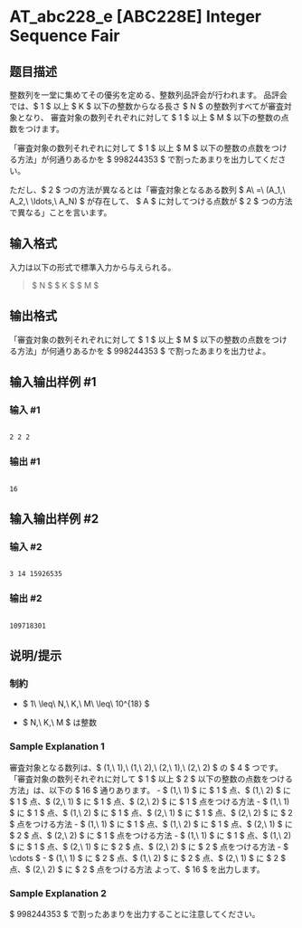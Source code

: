 # AT_abc228_e [ABC228E] Integer Sequence Fair

## 题目描述

[problemUrl]: https://atcoder.jp/contests/abc228/tasks/abc228_e

整数列を一堂に集めてその優劣を定める、整数列品評会が行われます。 品評会では、$ 1 $ 以上 $ K $ 以下の整数からなる長さ $ N $ の整数列すべてが審査対象となり、 審査対象の数列それぞれに対して $ 1 $ 以上 $ M $ 以下の整数の点数をつけます。

「審査対象の数列それぞれに対して $ 1 $ 以上 $ M $ 以下の整数の点数をつける方法」が何通りあるかを $ 998244353 $ で割ったあまりを出力してください。

ただし、$ 2 $ つの方法が異なるとは「審査対象となるある数列 $ A\ =\ (A_1,\ A_2,\ \ldots,\ A_N) $ が存在して、 $ A $ に対してつける点数が $ 2 $ つの方法で異なる」ことを言います。

## 输入格式

入力は以下の形式で標準入力から与えられる。

> $ N $ $ K $ $ M $

## 输出格式

「審査対象の数列それぞれに対して $ 1 $ 以上 $ M $ 以下の整数の点数をつける方法」が何通りあるかを $ 998244353 $ で割ったあまりを出力せよ。

## 输入输出样例 #1

### 输入 #1

```
2 2 2
```

### 输出 #1

```
16
```

## 输入输出样例 #2

### 输入 #2

```
3 14 15926535
```

### 输出 #2

```
109718301
```

## 说明/提示

### 制約

- $ 1\ \leq\ N,\ K,\ M\ \leq\ 10^{18} $
- $ N,\ K,\ M $ は整数

### Sample Explanation 1

審査対象となる数列は、$ (1,\ 1),\ (1,\ 2),\ (2,\ 1),\ (2,\ 2) $ の $ 4 $ つです。「審査対象の数列それぞれに対して $ 1 $ 以上 $ 2 $ 以下の整数の点数をつける方法」は、以下の $ 16 $ 通りあります。 - $ (1,\ 1) $ に $ 1 $ 点、$ (1,\ 2) $ に $ 1 $ 点、$ (2,\ 1) $ に $ 1 $ 点、$ (2,\ 2) $ に $ 1 $ 点をつける方法 - $ (1,\ 1) $ に $ 1 $ 点、$ (1,\ 2) $ に $ 1 $ 点、$ (2,\ 1) $ に $ 1 $ 点、$ (2,\ 2) $ に $ 2 $ 点をつける方法 - $ (1,\ 1) $ に $ 1 $ 点、$ (1,\ 2) $ に $ 1 $ 点、$ (2,\ 1) $ に $ 2 $ 点、$ (2,\ 2) $ に $ 1 $ 点をつける方法 - $ (1,\ 1) $ に $ 1 $ 点、$ (1,\ 2) $ に $ 1 $ 点、$ (2,\ 1) $ に $ 2 $ 点、$ (2,\ 2) $ に $ 2 $ 点をつける方法 - $ \cdots $ - $ (1,\ 1) $ に $ 2 $ 点、$ (1,\ 2) $ に $ 2 $ 点、$ (2,\ 1) $ に $ 2 $ 点、$ (2,\ 2) $ に $ 2 $ 点をつける方法 よって、$ 16 $ を出力します。

### Sample Explanation 2

$ 998244353 $ で割ったあまりを出力することに注意してください。